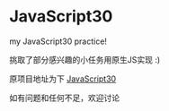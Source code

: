 # JavaScript30
my JavaScript30 practice!

挑取了部分感兴趣的小任务用原生JS实现 :)

原项目地址为下
[JavaScript30](https://github.com/wesbos/JavaScript30)

如有问题和任何不足，欢迎讨论
